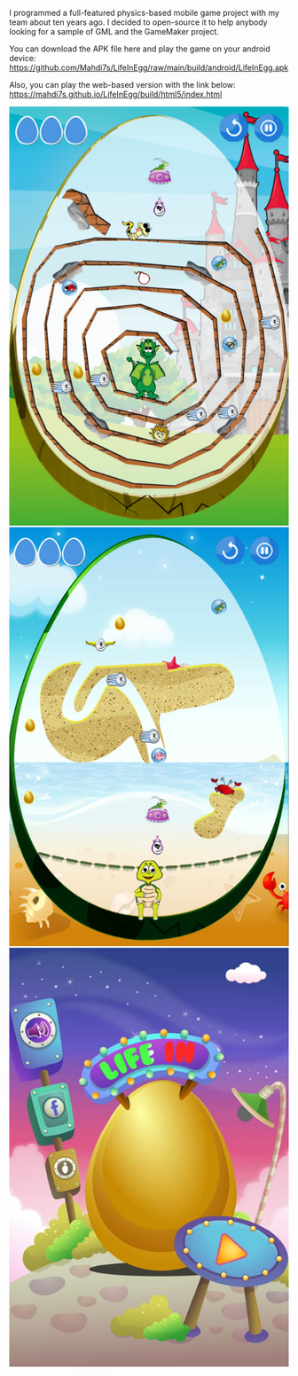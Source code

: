 I programmed a full-featured physics-based mobile game project with my team about ten years ago. I decided to open-source it to help anybody looking for a sample of GML and the GameMaker project.

You can download the APK file here and play the game on your android device:
https://github.com/Mahdi7s/LifeInEgg/raw/main/build/android/LifeInEgg.apk

Also, you can play the web-based version with the link below:<br>
https://mahdi7s.github.io/LifeInEgg/build/html5/index.html

![alt text](https://github.com/Mahdi7s/LifeInEgg/raw/main/screen_shots/5.jpg)
![alt text](https://github.com/Mahdi7s/LifeInEgg/raw/main/screen_shots/3.jpg)
![alt text](https://github.com/Mahdi7s/LifeInEgg/raw/main/screen_shots/1.jpg)
